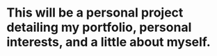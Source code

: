 # This will be a personal project detailing my portfolio, personal interests, and a little about myself.
